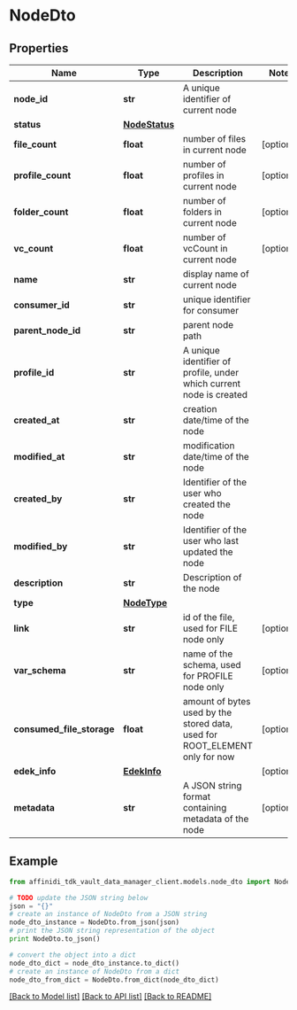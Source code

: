 # NodeDto

## Properties

| Name                      | Type                            | Description                                                                 | Notes      |
| ------------------------- | ------------------------------- | --------------------------------------------------------------------------- | ---------- |
| **node_id**               | **str**                         | A unique identifier of current node                                         |
| **status**                | [**NodeStatus**](NodeStatus.md) |                                                                             |
| **file_count**            | **float**                       | number of files in current node                                             | [optional] |
| **profile_count**         | **float**                       | number of profiles in current node                                          | [optional] |
| **folder_count**          | **float**                       | number of folders in current node                                           | [optional] |
| **vc_count**              | **float**                       | number of vcCount in current node                                           | [optional] |
| **name**                  | **str**                         | display name of current node                                                |
| **consumer_id**           | **str**                         | unique identifier for consumer                                              |
| **parent_node_id**        | **str**                         | parent node path                                                            |
| **profile_id**            | **str**                         | A unique identifier of profile, under which current node is created         |
| **created_at**            | **str**                         | creation date/time of the node                                              |
| **modified_at**           | **str**                         | modification date/time of the node                                          |
| **created_by**            | **str**                         | Identifier of the user who created the node                                 |
| **modified_by**           | **str**                         | Identifier of the user who last updated the node                            |
| **description**           | **str**                         | Description of the node                                                     |
| **type**                  | [**NodeType**](NodeType.md)     |                                                                             |
| **link**                  | **str**                         | id of the file, used for FILE node only                                     | [optional] |
| **var_schema**            | **str**                         | name of the schema, used for PROFILE node only                              | [optional] |
| **consumed_file_storage** | **float**                       | amount of bytes used by the stored data, used for ROOT_ELEMENT only for now | [optional] |
| **edek_info**             | [**EdekInfo**](EdekInfo.md)     |                                                                             | [optional] |
| **metadata**              | **str**                         | A JSON string format containing metadata of the node                        | [optional] |

## Example

```python
from affinidi_tdk_vault_data_manager_client.models.node_dto import NodeDto

# TODO update the JSON string below
json = "{}"
# create an instance of NodeDto from a JSON string
node_dto_instance = NodeDto.from_json(json)
# print the JSON string representation of the object
print NodeDto.to_json()

# convert the object into a dict
node_dto_dict = node_dto_instance.to_dict()
# create an instance of NodeDto from a dict
node_dto_from_dict = NodeDto.from_dict(node_dto_dict)
```

[[Back to Model list]](../README.md#documentation-for-models) [[Back to API list]](../README.md#documentation-for-api-endpoints) [[Back to README]](../README.md)
